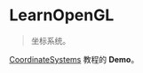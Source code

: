# LearnOpenGL

> 坐标系统。

[CoordinateSystems](https://learnopengl.com/#!Getting-started/Coordinate-Systems) 教程的 **Demo**。